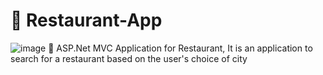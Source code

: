 # :rocket: Restaurant-App
![image](https://github.com/user-attachments/assets/d55ee1be-910b-4194-97ac-3cfc2438dae6)
:star2: ASP.Net MVC Application for Restaurant, It is an application to search for a restaurant based on the user's choice of city

